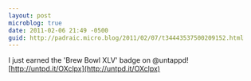 ```yaml
---
layout: post
microblog: true
date: 2011-02-06 21:49 -0500
guid: http://padraic.micro.blog/2011/02/07/t34443537500209152.html
---
```

I just earned the 'Brew Bowl XLV' badge on @untappd! [http://untpd.it/OXclpx](http://untpd.it/OXclpx)
